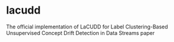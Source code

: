 # lacudd
The official implementation of LaCUDD for Label Clustering-Based Unsupervised Concept Drift Detection in Data Streams paper
